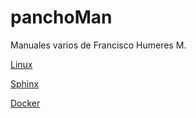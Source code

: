 # panchoMan
Manuales varios de Francisco Humeres M.


[Linux](/linux/index.html)

[Sphinx](/sphinx/sphinx.md)

[Docker](/Docker/index.html)
